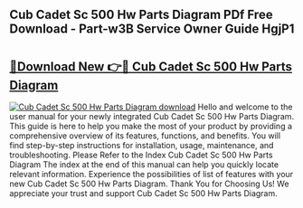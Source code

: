## Cub Cadet Sc 500 Hw Parts Diagram PDf Free Download - Part-w3B Service Owner Guide HgjP1

# <h2><a href="http://dfrzq8f.blite.top/?on=Cub+Cadet+Sc+500+Hw+Parts+Diagram">🔗Download New 👉🔴 Cub Cadet Sc 500 Hw Parts Diagram</a></h2>

[![Cub Cadet Sc 500 Hw Parts Diagram download](https://i.imgur.com/lujVjoI.png)](http://dfrzq8f.blite.top/?on=Cub+Cadet+Sc+500+Hw+Parts+Diagram)
Hello and welcome to the user manual for your newly integrated Cub Cadet Sc 500 Hw Parts Diagram. This guide is here to help you make the most of your product by providing a comprehensive overview of its features, functions, and benefits. You will find step-by-step instructions for installation, usage, maintenance, and troubleshooting. Please Refer to the Index Cub Cadet Sc 500 Hw Parts Diagram The index at the end of this manual can help you quickly locate relevant information. Experience the possibilities of list of features with your new Cub Cadet Sc 500 Hw Parts Diagram. Thank You for Choosing Us! We appreciate your trust and support Cub Cadet Sc 500 Hw Parts Diagram.
